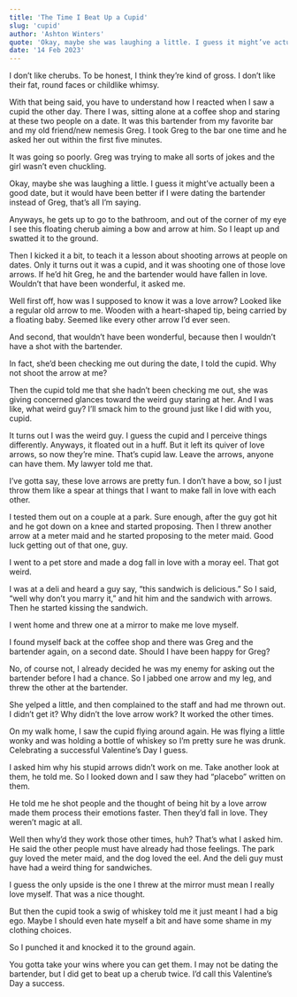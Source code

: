```yaml
---
title: 'The Time I Beat Up a Cupid'
slug: 'cupid'
author: 'Ashton Winters'
quote: 'Okay, maybe she was laughing a little. I guess it might’ve actually been a good date, but it would have been better if I were dating the bartender instead of Greg, that’s all I’m saying.' 
date: '14 Feb 2023'
---
```


I don’t like cherubs. To be honest, I think they’re kind of gross. I don’t like their fat, round faces or childlike whimsy.

With that being said, you have to understand how I reacted when I saw a cupid the other day. There I was, sitting alone at a coffee shop and staring at these two people on a date. It was this bartender from my favorite bar and my old friend/new nemesis Greg. I took Greg to the bar one time and he asked her out within the first five minutes.

It was going so poorly. Greg was trying to make all sorts of jokes and the girl wasn’t even chuckling.

Okay, maybe she was laughing a little. I guess it might’ve actually been a good date, but it would have been better if I were dating the bartender instead of Greg, that’s all I’m saying.

Anyways, he gets up to go to the bathroom, and out of the corner of my eye I see this floating cherub aiming a bow and arrow at him. So I leapt up and swatted it to the ground.

Then I kicked it a bit, to teach it a lesson about shooting arrows at people on dates. Only it turns out it was a cupid, and it was shooting one of those love arrows. If he’d hit Greg, he and the bartender would have fallen in love. Wouldn’t that have been wonderful, it asked me.

Well first off, how was I supposed to know it was a love arrow? Looked like a regular old arrow to me. Wooden with a heart-shaped tip, being carried by a floating baby. Seemed like every other arrow I’d ever seen.

And second, that wouldn’t have been wonderful, because then I wouldn’t have a shot with the bartender. 

In fact, she’d been checking me out during the date, I told the cupid. Why not shoot the arrow at me?

Then the cupid told me that she hadn’t been checking me out, she was giving concerned glances toward the weird guy staring at her. And I was like, what weird guy? I’ll smack him to the ground just like I did with you, cupid.

It turns out I was the weird guy. I guess the cupid and I perceive things differently. Anyways, it floated out in a huff. But it left its quiver of love arrows, so now they’re mine. That’s cupid law. Leave the arrows, anyone can have them. My lawyer told me that.

I’ve gotta say, these love arrows are pretty fun. I don’t have a bow, so I just throw them like a spear at things that I want to make fall in love with each other.

I tested them out on a couple at a park. Sure enough, after the guy got hit and he got down on a knee and started proposing. Then I threw another arrow at a meter maid and he started proposing to the meter maid. Good luck getting out of that one, guy.

I went to a pet store and made a dog fall in love with a moray eel. That got weird.

I was at a deli and heard a guy say, “this sandwich is delicious.” So I said, “well why don’t you marry it,” and hit him and the sandwich with arrows. Then he started kissing the sandwich.

I went home and threw one at a mirror to make me love myself.

I found myself back at the coffee shop and there was Greg and the bartender again, on a second date. Should I have been happy for Greg?

No, of course not, I already decided he was my enemy for asking out the bartender before I had a chance. So I jabbed one arrow and my leg, and threw the other at the bartender.

She yelped a little, and then complained to the staff and had me thrown out. I didn’t get it? Why didn’t the love arrow work? It worked the other times.

On my walk home, I saw the cupid flying around again. He was flying a little wonky and was holding a bottle of whiskey so I’m pretty sure he was drunk. Celebrating a successful Valentine’s Day I guess.

I asked him why his stupid arrows didn’t work on me. Take another look at them, he told me. So I looked down and I saw they had “placebo” written on them.

He told me he shot people and the thought of being hit by a love arrow made them process their emotions faster. Then they’d fall in love. They weren’t magic at all.

Well then why’d they work those other times, huh? That’s what I asked him. He said the other people must have already had those feelings. The park guy loved the meter maid, and the dog loved the eel. And the deli guy must have had a weird thing for sandwiches.

I guess the only upside is the one I threw at the mirror must mean I really love myself. That was a nice thought.

But then the cupid took a swig of whiskey told me it just meant I had a big ego. Maybe I should even hate myself a bit and have some shame in my clothing choices.

So I punched it and knocked it to the ground again.

You gotta take your wins where you can get them. I may not be dating the bartender, but I did get to beat up a cherub twice. I’d call this Valentine’s Day a success.
